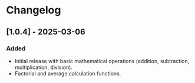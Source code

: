 # Changelog

## [1.0.4] - 2025-03-06
### Added
- Initial release with basic mathematical operations (addition, subtraction, multiplication, division).
- Factorial and average calculation functions.